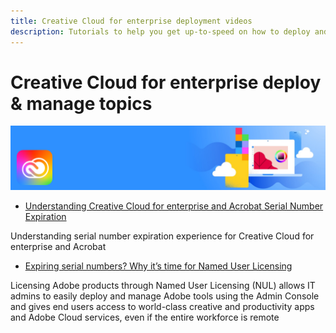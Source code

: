 ```yaml
---
title: Creative Cloud for enterprise deployment videos
description: Tutorials to help you get up-to-speed on how to deploy and manage Creative Cloud for enterprise apps
---
```


# Creative Cloud for enterprise deploy & manage topics

![Creative Cloud Hero Image](../assets/CCEbanner.png)

* [Understanding Creative Cloud for enterprise and Acrobat Serial Number Expiration](cceserial.md)

Understanding serial number expiration experience for Creative Cloud for enterprise and Acrobat

* [Expiring serial numbers? Why it’s time for Named User Licensing](nameduserlicensing.md)

Licensing Adobe products through Named User Licensing (NUL) allows IT admins to easily deploy and manage Adobe tools using the Admin Console and gives end users access to world-class creative and productivity apps and Adobe Cloud services, even if the entire workforce is remote
